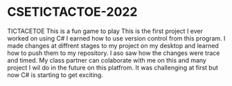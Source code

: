 # CSETICTACTOE-2022
TICTACETOE
 This is a fun game to play
 This is the first project I ever worked on using C#
  I earned how to use version control from this program. 
  I made changes at diffrent stages to my project on my desktop  and learned how to push them to my repository. I aso saw how the changes were trace and timed. 
  My class partner can colaborate with me on this and many project I wil do in the future on this platfrom. 
  It was challenging at first but now C# is starting to get exciting.
